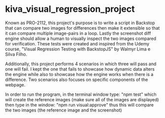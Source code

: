 # kiva_visual_regression_project
Known as PRO-2112, this project's purpose is to write a script in Backstop that can compare two images for differences then make it extensible so that it can compare multiple image-pairs in a loop.
Lastly the screenshot diff engine should allow a human to visually inspect the two images compared for verification. 
These tests were created and inspired from the Udemy course, "Visual Regression Testing with BackstopJS" by Walmyr Lima e Silva Filho.

Additionally, this project performs 4 scenarios in which three will pass and one will fail. I kept the one that fails to showcase how dynamic data alters the engine while also to showcase how the engine works when there is a difference. Two scenarios also focuses on specific components of the webpage.

In order to run the program, in the terminal window type: 
"npm test" which will create the reference images (make sure all of the images are displayed) then type in the window:
"npm run visual:approve" thus this will compare the two images (the reference image and the screenshot)
